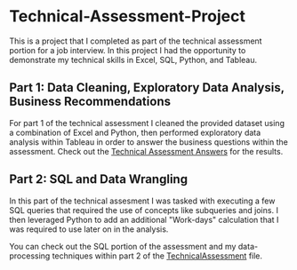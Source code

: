 # Technical-Assessment-Project
This is a project that I completed as part of the technical assessment portion for a job interview.  In this project I had the opportunity to demonstrate my technical skills in Excel, SQL, Python, and Tableau.  

## Part 1: Data Cleaning, Exploratory Data Analysis, Business Recommendations
For part 1 of the technical assessment I cleaned the provided dataset using a combination of Excel and Python, then performed exploratory data analysis within Tableau in order to answer the business questions within the assessment.  Check out the [Technical Assessment Answers](Technical%20Assessment%20Answers.pdf) for the results.  

## Part 2: SQL and Data Wrangling
In this part of the technical assesment I was tasked with executing a few SQL queries that required the use of concepts like subqueries and joins.  I then leveraged Python to add an additional "Work-days" calculation that I was required to use later on in the analysis.  

You can check out the SQL portion of the assessment and my data-processing techniques within part 2 of the [TechnicalAssessment](TechnicalAssessment.ipynb) file.
